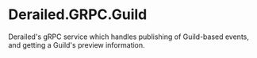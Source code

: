 # Derailed.GRPC.Guild

Derailed's gRPC service which handles
publishing of Guild-based events,
and getting a Guild's preview information.
